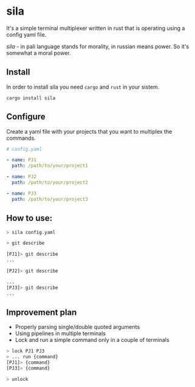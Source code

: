 # sila

It's a simple terminal multiplexer written in rust that is operating using a config yaml file.

_sila_ - in pali language stands for morality, in russian means power. So it's somewhat a moral power.


## Install

In order to install sila you need `cargo` and `rust` in your sistem.

```
cargo install sila
```

## Configure
Create a yaml file with your projects that you want to multiplex the commands.

```yaml
# config.yaml

- name: PJ1
  path: /path/to/your/project1

- name: PJ2
  path: /path/to/your/project2

- name: PJ3
  path: /path/to/your/project3
```

## How to use:

```bash
> sila config.yaml

> git describe

[PJ1]> git describe
...

[PJ2]> git describe

...
[PJ3]> git describe
...
```

## Improvement plan

- Properly parsing single/double quoted arguments
- Using pipelines in multiple terminals
- Lock and run a simple command only in a couple of terminals

``` bash
> lock PJ1 PJ3
> ... run {command}
[PJ1]> {command}
[PJ3]> {command}

> unlock
```